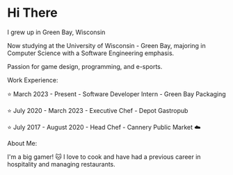 # Hi There

I grew up in Green Bay, Wisconsin

Now studying at the University of Wisconsin - Green Bay, majoring in Computer Science with a Software Engineering emphasis. 

Passion for game design, programming, and e-sports.

Work Experience:

⭐ March 2023 - Present - Software Developer Intern - Green Bay Packaging

⭐ July 2020 - March 2023 - Executive Chef - Depot Gastropub

⭐ July 2017 - August 2020 - Head Chef - Cannery Public Market ☁️

About Me:

I'm a big gamer! 🐱 I love to cook and have had a previous career in hospitality and managing restaurants. 
